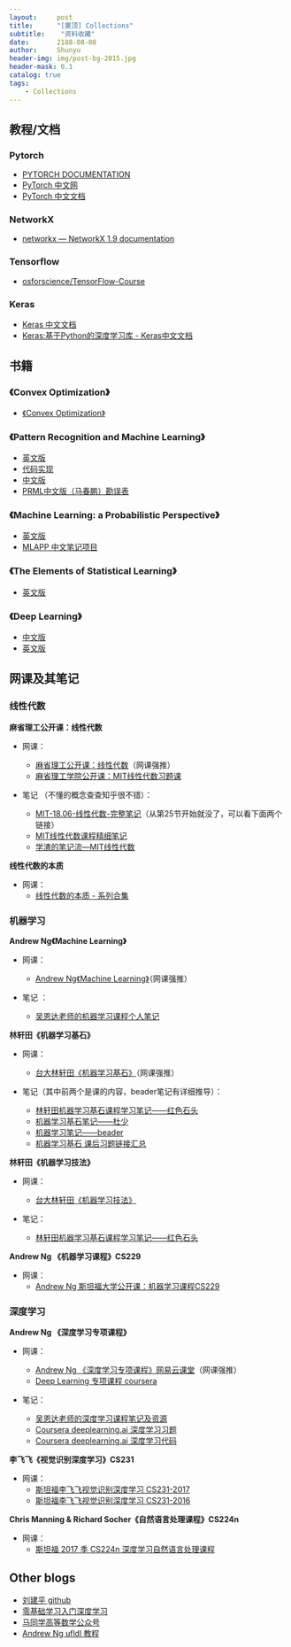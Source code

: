 ```yaml
---
layout:     post
title:      "[置顶] Collections"
subtitle:    "资料收藏"
date:       2188-08-08
author:     Shunyu
header-img: img/post-bg-2015.jpg
header-mask: 0.1
catalog: true
tags:
    - Collections
---
```




## 教程/文档

### Pytorch

- [PYTORCH DOCUMENTATION](https://pytorch.org/docs/stable/index.html)
- [PyTorch 中文网](https://www.pytorchtutorial.com/pytorch-tutorials-list/)
- [PyTorch 中文文档](https://pytorch-cn.readthedocs.io/zh/latest/)



### NetworkX

- [networkx — NetworkX 1.9 documentation](https://www.baidu.com/link?url=zjXEDk05271GehvXvALcrw149dduIBcRaDsORBfvtxEihXQF8AXIkO26cW4wTeSV1h7piWjlaeFsAPkYH3nSlAjyP1R6ZEqM4qsjdAY0j6-y3Ri_dw3SvP0raSYgDPDB&wd=&eqid=88697eff0003d1f5000000065c2f0c35)



### Tensorflow

- [osforscience/TensorFlow-Course](https://github.com/osforscience/TensorFlow-Course)



### Keras

- [Keras 中文文档](https://keras.io/zh/)
- [Keras:基于Python的深度学习库 - Keras中文文档](https://keras-cn.readthedocs.io/en/latest/)



## 书籍

### 《Convex Optimization》

- [《Convex Optimization》](http://web.stanford.edu/~boyd/cvxbook/bv_cvxbook.pdf)



### 《Pattern Recognition and Machine Learning》

- [英文版](https://www.microsoft.com/en-us/research/uploads/prod/2006/01/Bishop-Pattern-Recognition-and-Machine-Learning-2006.pdf)
- [代码实现](https://github.com/ctgk/PRML)
- [中文版](https://github.com/wwkenwong/book/blob/master/PRML%E4%B8%AD%E6%96%87%E7%89%88_%E6%A8%A1%E5%BC%8F%E8%AF%86%E5%88%AB%E4%B8%8E%E6%9C%BA%E5%99%A8%E5%AD%A6%E4%B9%A0.pdf)
- [PRML中文版（马春鹏）勘误表](https://www.cnblogs.com/milaohu/p/7041014.html)



### 《Machine Learning: a Probabilistic Perspective》

- [英文版](http://120.198.248.25/cache/liuchengxu.org/books/src/Theory/Machine-Learning-A-Probabilistic-Perspective.pdf?ich_args2=888-04230103042586_8a634a93c7437a8f1959e07de3022c87_10001002_9c89602fdec0f4d6973d518939a83798_50fad326318fb3948ce13746cb5b09c5)
- [MLAPP 中文笔记项目](https://github.com/Kivy-CN/MLAPP-CN)



### 《The Elements of Statistical Learning》

- [英文版](https://web.stanford.edu/~hastie/ElemStatLearn//printings/ESLII_print10.pdf)



### 《Deep Learning》

- [中文版](https://github.com/exacity/deeplearningbook-chinese)
- [英文版](https://github.com/janishar/mit-deep-learning-book-pdf/blob/master/complete-book-bookmarked-pdf/deeplearningbook.pdf)



## 网课及其笔记

### 线性代数

**麻省理工公开课：线性代数**

- 网课：
  - [麻省理工公开课：线性代数](https://study.163.com/course/introduction.htm?courseId=1003649037)（网课强推）
  - [麻省理工学院公开课：MIT线性代数习题课](http://open.163.com/special/opencourse/mitxianxingdaishuxitike.html)

- 笔记 （不懂的概念查查知乎很不错）：
  - [MIT-18.06-线性代数-完整笔记](https://github.com/apachecn/math)（从第25节开始就没了，可以看下面两个链接）
  - [MIT线性代数课程精细笔记](https://www.zhihu.com/people/qinlibo_nlp/posts)
  - [学渣的笔记流—MIT线性代数](https://zhuanlan.zhihu.com/c_1029672383375949824)



**线性代数的本质**

- 网课：
  - [线性代数的本质 - 系列合集](https://www.bilibili.com/video/av6731067)



### 机器学习

**Andrew Ng《Machine Learning》**

- 网课：
  - [Andrew Ng《Machine Learning》](https://study.163.com/course/courseMain.htm?courseId=1004570029)（网课强推）

- 笔记 ：
  - [吴恩达老师的机器学习课程个人笔记](https://github.com/fengdu78/Coursera-ML-AndrewNg-Notes)



**林轩田《机器学习基石》**

- 网课：
  - [台大林轩田《机器学习基石》](https://www.bilibili.com/video/av4294020/)（网课强推）

- 笔记（其中前两个是课的内容，beader笔记有详细推导）：
  - [林轩田机器学习基石课程学习笔记——红色石头](http://redstonewill.com/category/ai-notes/lin-ml-foundations/)
  - [机器学习基石笔记——杜少](http://www.cnblogs.com/ymingjingr/p/4271742.html)
  - [机器学习笔记——beader](http://beader.me/mlnotebook/index.html)
  - [机器学习基石 课后习题链接汇总](https://blog.csdn.net/a1015553840/article/details/51085129)



**林轩田《机器学习技法》**

- 网课：
  - [台大林轩田《机器学习技法》](https://www.bilibili.com/video/av12469267/)

- 笔记：
  - [林轩田机器学习基石课程学习笔记——红色石头](http://redstonewill.com/category/ai-notes/lin-ml-techniques/)



**Andrew Ng 《机器学习课程》CS229**

- 网课：
  - [Andrew Ng 斯坦福大学公开课：机器学习课程CS229](http://open.163.com/special/opencourse/machinelearning.html)



### 深度学习

**Andrew Ng 《深度学习专项课程》**

- 网课：
  - [Andrew Ng 《深度学习专项课程》网易云课堂](https://mooc.study.163.com/smartSpec/detail/1001319001.htm)（网课强推）
  - [Deep Learning 专项课程 coursera](https://www.coursera.org/specializations/deep-learning)

- 笔记：
  - [吴恩达老师的深度学习课程笔记及资源](https://github.com/fengdu78/deeplearning_ai_books)
  - [Coursera deeplearning.ai 深度学习习题](https://blog.csdn.net/tuzhen301?t=1)
  - [Coursera deeplearning.ai 深度学习代码](https://github.com/enggen/Deep-Learning-Coursera)



**李飞飞《视觉识别深度学习》CS231**

- 网课：
  - [斯坦福李飞飞视觉识别深度学习 CS231-2017](https://study.163.com/course/introduction/1004697005.htm)
  - [斯坦福李飞飞视觉识别深度学习 CS231-2016](https://study.163.com/course/introduction/1003223001.htm)



**Chris Manning & Richard Socher《自然语言处理课程》CS224n**

- 网课：
  - [斯坦福 2017 季 CS224n 深度学习自然语言处理课程](https://www.bilibili.com/video/av13383754?from=search&seid=7885912967229647423)



## Other blogs

- [刘建平 github](https://github.com/ljpzzz/machinelearning)
- [零基础学习入门深度学习](https://www.zybuluo.com/hanbingtao/note/433855)
- [马同学高等数学公众号](http://mp.weixin.qq.com/mp/homepage?__biz=MzIyMTU0NDMyNA==&hid=4&sn=90c1c726d828163d151a94db194765a5&scene=18#wechat_redirect)
- [Andrew Ng ufldl 教程](http://ufldl.stanford.edu/wiki/index.php/UFLDL%E6%95%99%E7%A8%8B)